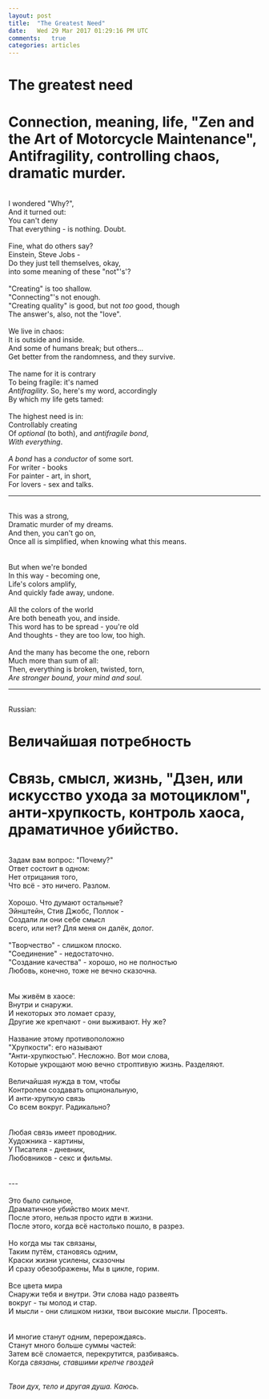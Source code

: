 ```yaml
---
layout: post
title:  "The Greatest Need"
date:   Wed 29 Mar 2017 01:29:16 PM UTC
comments:   true
categories: articles
---
```


# The greatest need

# Connection, meaning, life, "Zen and the Art of Motorcycle Maintenance", Antifragility, controlling chaos, dramatic murder.

<br /> I wondered "Why?",
<br /> And it turned out:
<br /> You can't deny
<br /> That everything - is nothing. Doubt.
<br /> 
<br /> Fine, what do others say?
<br /> Einstein, Steve Jobs -
<br /> Do they just tell themselves, okay,
<br /> into some meaning of these "not"'s'?
<br /> 
<br /> "Creating" is too shallow.
<br /> "Connecting"'s not enough.
<br /> "Creating quality" is good, but not *too* good, though
<br /> The answer's, also, not the "love".
<br /> 
<br /> We live in chaos:
<br /> It is outside and inside.
<br /> And some of humans break; but others...
<br /> Get better from the randomness, and they survive.
<br />
<br /> The name for it is contrary
<br /> To being fragile: it's named
<br /> *Antifragility*. So, here's my word, accordingly
<br /> By which my life gets tamed:
<br />
<br /> The highest need is in:
<br /> Controllably creating
<br /> Of *optional* (to both), and *antifragile* *bond*,
<br /> *With everything*.
<br />
<br /> *A bond* has a *conductor* of some sort.
<br /> For writer - books
<br /> For painter - art, in short,
<br /> For lovers - sex and talks.

---

<br /> This was a strong,
<br /> Dramatic murder of my dreams.
<br /> And then, you can't go on,
<br /> Once all is simplified, when knowing what this means.
<br />
<br />
<br /> But when we're bonded
<br /> In this way - becoming one,
<br /> Life's colors amplify,
<br /> And quickly fade away, undone.
<br />
<br /> All the colors of the world
<br /> Are both beneath you, and inside.
<br /> This word has to be spread - you're old
<br /> And thoughts - they are too low, too high.
<br />
<br /> And the many has become the one, reborn
<br /> Much more than sum of all:
<br /> Then, everything is broken, twisted, torn,
<br /> *Are stronger bound, your mind and soul.*

---

<br /> Russian:
<br />


# Величайшая потребность

# Связь, смысл, жизнь, "Дзен, или искусство ухода за мотоциклом", анти-хрупкость, контроль хаоса, драматичное убийство.

<br /> Задам вам вопрос: "Почему?"
<br /> Ответ состоит в одном:
<br /> Нет отрицания того,
<br /> Что всё - это ничего. Разлом.
<br /> 
<br /> Хорошо. Что думают остальные?
<br /> Эйнштейн, Стив Джобс, Поллок -
<br /> Создали ли они себе смысл
<br /> всего, или нет? Для меня он далёк, долог.
<br />
<br /> "Творчество" - слишком плоско.
<br /> "Соединение" - недостаточно.
<br /> "Создание качества" - хорошо, но не полностью
<br /> Любовь, конечно, тоже не вечно сказочна.
<br /> 
<br /> 
<br /> Мы живём в хаосе:
<br /> Внутри и снаружи.
<br /> И некоторых это ломает сразу,
<br /> Другие же крепчают - они выживают. Ну же?
<br /> 
<br /> Название этому противоположно
<br /> "Хрупкости": его называют
<br /> "Анти-хрупкостью". Несложно. Вот мои слова,
<br /> Которые укрощают мою вечно строптивую жизнь. Разделяют.
<br /> 
<br /> Величайшая нужда в том, чтобы
<br /> Контролем создавать опциональную,
<br /> И анти-хрупкую связь
<br /> Со всем вокруг. Радикально?
<br /> 
<br /> 
<br /> Любая связь имеет проводник.
<br /> Художника - картины,
<br /> У Писателя - дневник,
<br /> Любовников - секс и фильмы.
<br /> 
<br /> 
<br /> ---
<br /> 
<br /> Это было сильное,
<br /> Драматичное убийство моих мечт.
<br /> После этого, нельзя просто идти в жизни.
<br /> После этого, когда всё настолько пошло, в разрез.
<br /> 
<br /> Но когда мы так связаны,
<br /> Таким путём, становясь одним,
<br /> Краски жизни усилены, сказочны
<br /> И сразу обезображены, Мы в цикле, горим.
<br /> 
<br /> Все цвета мира
<br /> Снаружи тебя и внутри. Эти слова надо развеять
<br /> вокруг - ты молод и стар.
<br /> И мысли - они слишком низки, твои высокие мысли. Просеять.
<br /> 
<br /> 
<br /> И многие станут одним, перерождаясь.
<br /> Станут много больше суммы частей:
<br /> Затем всё сломается, перекрутится, разбиваясь.
<br /> Когда *связаны, ставшими крепче гвоздей*

<br /> *Твои дух, тело и другая душа. Каюсь.*



